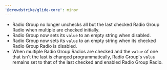 ```yaml
---
'@crowdstrike/glide-core': minor
---
```


- Radio Group no longer unchecks all but the last checked Radio Group Radio when multiple are checked initially.
- Radio Group now sets its `value` to an empty string when disabled.
- Radio Group now sets its `value` to an empty string when its checked Radio Group Radio is disabled.
- When multiple Radio Group Radios are checked and the `value` of one that isn't the last is changed programmatically, Radio Group's `value` remains set to that of the last checked and enabled Radio Group Radio.
